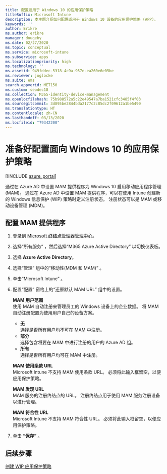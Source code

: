 ```yaml
---
title: 配置适用于 Windows 10 的应用保护策略
titleSuffix: Microsoft Intune
description: 本主题介绍如何配置适用于 Windows 10 设备的应用保护策略 (APP)。
keywords: ''
author: Erikre
ms.author: erikre
manager: dougeby
ms.date: 02/27/2020
ms.topic: conceptual
ms.service: microsoft-intune
ms.subservice: apps
ms.localizationpriority: high
ms.technology: ''
ms.assetid: 949fddec-5318-4c9a-957e-ea260e6e05be
ms.reviewer: joglocke
ms.suite: ems
search.appverid: MET150
ms.custom: seodec18
ms.collection: M365-identity-device-management
ms.openlocfilehash: 75b988572a5c22e49547a7ba1521cfc3485f4f03
ms.sourcegitcommit: 3d895be2844bda2177c2c85dc2f09612a1be5490
ms.translationtype: HT
ms.contentlocale: zh-CN
ms.lasthandoff: 03/13/2020
ms.locfileid: "79342200"
---
```

# <a name="get-ready-to-configure-app-protection-policies-for-windows-10"></a>准备好配置面向 Windows 10 的应用保护策略 

[!INCLUDE [azure_portal](../includes/azure_portal.md)]

通过在 Azure AD 中设置 MAM 提供程序为 Windows 10 启用移动应用程序管理 (MAM)。 通过在 Azure AD 中设置 MAM 提供程序，可以在使用 Intune 创建新的 Windows 信息保护 (WIP) 策略时定义注册状态。 注册状态可以是 MAM 或移动设备管理 (MDM)。

## <a name="to-configure-the-mam-provider"></a>配置 MAM 提供程序

1. 登录到 [Microsoft 终结点管理器管理中心](https://go.microsoft.com/fwlink/?linkid=2109431)。
2. 选择“所有服务”  ，然后选择“M365 Azure Active Directory”  以切换仪表板。
3. 选择 **Azure Active Directory**。
4. 选择“管理”  组中的“移动性(MDM 和 MAM)”  。
5. 单击“Microsoft Intune”  。
6. 配置“配置”  窗格上的“还原默认 MAM URL”  组中的设置。

   **MAM 用户范围**  
   使用 MAM 自动注册来管理员工的 Windows 设备上的企业数据。 将 MAM 自动注册配置为使用用户自己的设备方案。<ul><li>**无**<br>选择是否所有用户均不可在 MAM 中注册。</li><li>**部分**<br>选择包含将要在 MAM 中进行注册的用户的 Azure AD 组。</li><li>**所有**<br>选择是否所有用户均可在 MAM 中注册。</li></ul>

   **MAM 使用条款 URL**  
   Microsoft Intune 不支持 MAM 使用条款 URL。 必须将此输入框留空，以便应用保护策略。

   **MAM 发现 URL**  
   MAM 服务的注册终结点的 URL。 注册终结点用于使用 MAM 服务注册设备以进行管理。

   **MAM 符合性 URL**  
   Microsoft Intune 不支持 MAM 符合性 URL。 必须将此输入框留空，以便应用保护策略。 

7. 单击 **“保存”** 。

## <a name="next-steps"></a>后续步骤

[创建 WIP 应用保护策略](windows-information-protection-policy-create.md)
